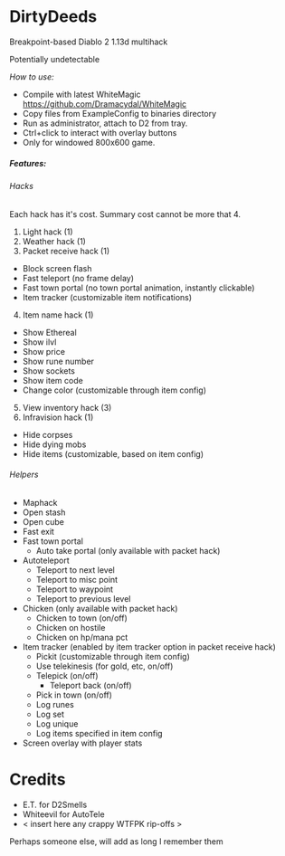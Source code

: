 # DirtyDeeds
Breakpoint-based Diablo 2 1.13d multihack

Potentially undetectable

*How to use:*
* Compile with latest WhiteMagic https://github.com/Dramacydal/WhiteMagic
* Copy files from ExampleConfig to binaries directory
* Run as administrator, attach to D2 from tray.
* Ctrl+click to interact with overlay buttons
* Only for windowed 800x600 game.


##### Features:
###### Hacks
Each hack has it's cost. Summary cost cannot be more that 4.

1. Light hack (1)
2. Weather hack (1)
3. Packet receive hack (1)
 * Block screen flash
 * Fast teleport (no frame delay)
 * Fast town portal (no town portal animation, instantly clickable)
 * Item tracker (customizable item notifications)
4. Item name hack (1)
 * Show Ethereal
 * Show ilvl
 * Show price
 * Show rune number
 * Show sockets
 * Show item code
 * Change color (customizable through item config)
5. View inventory hack (3)
6. Infravision hack (1)
 * Hide corpses
 * Hide dying mobs
 * Hide items (customizable, based on item config)
 
###### Helpers
* Maphack
* Open stash
* Open cube
* Fast exit
* Fast town portal
  * Auto take portal (only available with packet hack)
* Autoteleport
  * Teleport to next level
  * Teleport to misc point
  * Teleport to waypoint
  * Teleport to previous level
* Chicken (only available with packet hack)
  * Chicken to town (on/off)
  * Chicken on hostile
  * Chicken on hp/mana pct
* Item tracker (enabled by item tracker option in packet receive hack)
  * Pickit (customizable through item config)
  * Use telekinesis (for gold, etc, on/off)
  * Telepick (on/off)
    * Teleport back (on/off)
  * Pick in town (on/off)
  * Log runes
  * Log set
  * Log unique
  * Log items specified in item config
* Screen overlay with player stats

# Credits
* E.T. for D2Smells
* Whiteevil for AutoTele
* < insert here any crappy WTFPK rip-offs >

Perhaps someone else, will add as long I remember them
